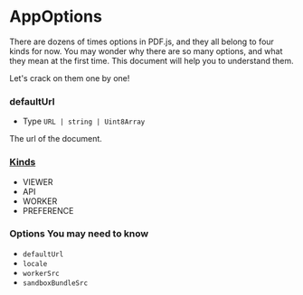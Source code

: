 # AppOptions

There are dozens of times options in PDF.js, and they all belong to four kinds for now. You may wonder why there are so many options, and what they mean at the first time. This document will help you to understand them.

Let's crack on them one by one!

### defaultUrl

- Type `URL | string | Uint8Array`

The url of the document.

### [Kinds](https://github.com/mozilla/pdf.js/blob/34506f8874ce86ea21b9db54d0552947208bf4bb/web/app_options.js#L43)

- VIEWER
- API
- WORKER
- PREFERENCE

### Options You may need to know

- `defaultUrl`
- `locale`
- `workerSrc`
- `sandboxBundleSrc`
